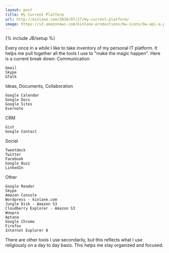 ```yaml
---
layout: post
title: My Current Platform
url: http://kinlane.com/2010/07/27/my-current-platform/
image: https://s3.amazonaws.com/kinlane-productions/bw-icons/bw-api-a.png
---
```

{% include JB/setup %}
Every once in a while I like to take inventory of my personal IT platform. It helps me pull together all the tools I use to "make the magic happen". Here is a current break down:
Communication

	Gmail
	Skype
	GTalk

Ideas, Documents, Collaboration

	Google Calendar
	Google Docs
	Google Sites
	Evernote

CRM

	Gist
	Google Contact

Social

	Tweetdeck
	Twitter
	Facebook
	Google Buzz
	LinkedIn

Other

	Google Reader
	Skype
	Amazon Console
	Wordpress - kinlane.com
	Jungle Disk - Amazon S3
	Cloudberry Explorer - Amazon S3
	Woopra
	Aptana
	Google Chrome
	Firefox
	Internet Explorer 8

There are other tools I use secondarily, but this reflects what I use religiously on a day to day basis. This helps me stay organized and focused.